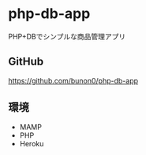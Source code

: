 # php-db-app
PHP+DBでシンプルな商品管理アプリ

## GitHub
https://github.com/bunon0/php-db-app

## 環境
- MAMP
- PHP
- Heroku

